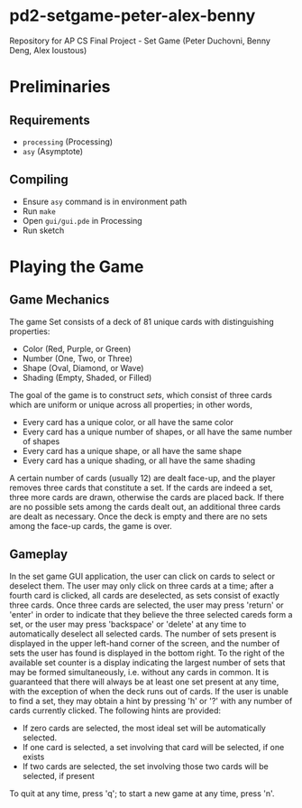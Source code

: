 pd2-setgame-peter-alex-benny
============================

Repository for AP CS Final Project - Set Game (Peter Duchovni, Benny Deng, Alex Ioustous)

Preliminaries
=============

Requirements
------------

* `processing` (Processing)
* `asy` (Asymptote)


Compiling
---------

* Ensure `asy` command is in environment path
* Run `make`
* Open `gui/gui.pde` in Processing
* Run sketch


Playing the Game
================


Game Mechanics
--------------

The game Set consists of a deck of 81 unique cards with distinguishing properties:

* Color (Red, Purple, or Green)
* Number (One, Two, or Three)
* Shape (Oval, Diamond, or Wave)
* Shading (Empty, Shaded, or Filled)

The goal of the game is to construct *sets*, which consist of three cards which are uniform or unique across all properties; in other words,

* Every card has a unique color, or all have the same color
* Every card has a unique number of shapes, or all have the same number of shapes
* Every card has a unique shape, or all have the same shape
* Every card has a unique shading, or all have the same shading

A certain number of cards (usually 12) are dealt face-up, and the player removes three cards that constitute a set. If the cards are indeed a set, three more cards are drawn, otherwise the cards are placed back. If there are no possible sets among the cards dealt out, an additional three cards are dealt as necessary. Once the deck is empty and there are no sets among the face-up cards, the game is over.



Gameplay
--------

In the set game GUI application, the user can click on cards to select or deselect them. The user may only click on three cards at a time; after a fourth card is clicked, all cards are deselected, as sets consist of exactly three cards. Once three cards are selected, the user may press 'return' or 'enter' in order to indicate that they believe the three selected careds form a set, or the user may press 'backspace' or 'delete' at any time to automatically deselect all selected cards. The number of sets present is displayed in the upper left-hand corner of the screen, and the number of sets the user has found is displayed in the bottom right. To the right of the available set counter is a display indicating the largest number of sets that may be formed simultaneously, i.e. without any cards in common. It is guaranteed that there will always be at least one set present at any time, with the exception of when the deck runs out of cards. If the user is unable to find a set, they may obtain a hint by pressing 'h' or '?' with any number of cards currently clicked. The following hints are provided:

* If zero cards are selected, the most ideal set will be automatically selected.
* If one card is selected, a set involving that card will be selected, if one exists
* If two cards are selected, the set involving those two cards will be selected, if present

To quit at any time, press 'q'; to start a new game at any time, press 'n'.

